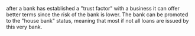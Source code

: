 after a bank has established a "trust factor" with a business it can offer better terms since the risk of the bank is lower. The bank can be promoted to the "house bank" status, meaning that most if not all loans are issued by this very bank.